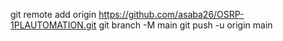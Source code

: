git remote add origin https://github.com/asaba26/OSRP-1PLAUTOMATION.git
git branch -M main
git push -u origin main
